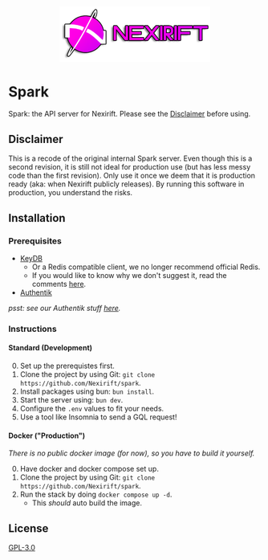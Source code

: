 <p align="center">
<img src="https://raw.githubusercontent.com/Nexirift/.github/main/banner.svg" width="300" />
</p>

# Spark

Spark: the API server for Nexirift. Please see the [Disclaimer](#disclaimer)
before using.

## Disclaimer

This is a recode of the original internal Spark server. Even though this is a
second revision, it is still not ideal for production use (but has less messy
code than the first revision). Only use it once we deem that it is production
ready (aka: when Nexirift publicly releases). By running this software in
production, you understand the risks.

## Installation

### Prerequisites

-   [KeyDB](https://docs.keydb.dev/docs)
    -   Or a Redis compatible client, we no longer recommend official Redis.
    -   If you would like to know why we don't suggest it, read the comments
        [here](https://github.com/redis/redis/pull/13157).
-   [Authentik](https://goauthentik.io)

_psst: see our Authentik stuff [here](https://github.com/Nexirift/authentik)._

### Instructions

#### Standard (Development)

0. Set up the prerequistes first.
1. Clone the project by using Git:
   `git clone https://github.com/Nexirift/spark`.
2. Install packages using bun: `bun install`.
3. Start the server using: `bun dev`.
4. Configure the `.env` values to fit your needs.
5. Use a tool like Insomnia to send a GQL request!

#### Docker ("Production")

_There is no public docker image (for now), so you have to build it yourself._

0. Have docker and docker compose set up.
1. Clone the project by using Git:
   `git clone https://github.com/Nexirift/spark`.
2. Run the stack by doing `docker compose up -d`.
    - This _should_ auto build the image.

<!-- http://authentik.local/application/o/authorize/?
client_id=clientidgoeshere
&redirect_uri= https://openidconnect.net/callback
&scope=openid profile email
&response_type=code -->

## License

[GPL-3.0](/LICENSE)
